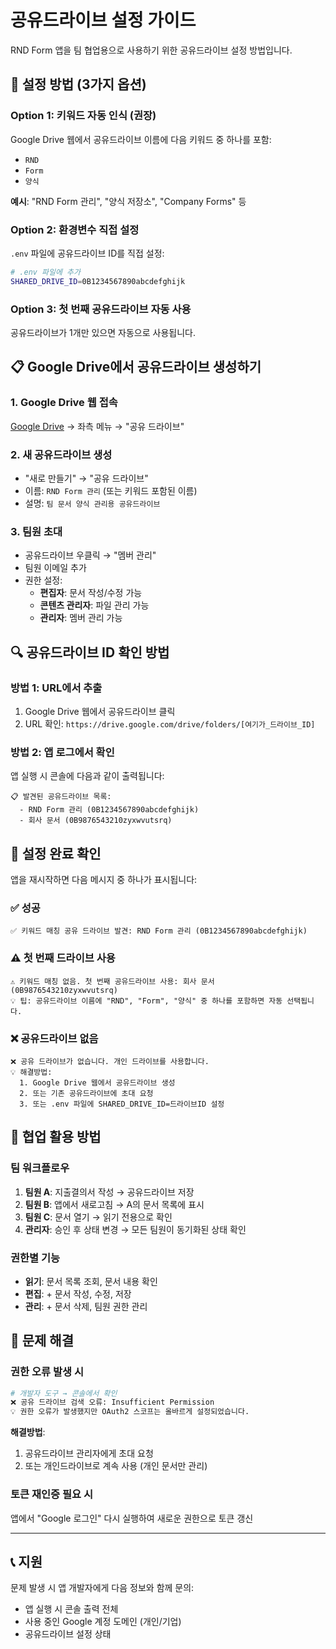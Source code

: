 # 공유드라이브 설정 가이드

RND Form 앱을 팀 협업용으로 사용하기 위한 공유드라이브 설정 방법입니다.

## 🎯 설정 방법 (3가지 옵션)

### Option 1: 키워드 자동 인식 (권장)
Google Drive 웹에서 공유드라이브 이름에 다음 키워드 중 하나를 포함:
- `RND`
- `Form`
- `양식`

**예시**: "RND Form 관리", "양식 저장소", "Company Forms" 등

### Option 2: 환경변수 직접 설정
`.env` 파일에 공유드라이브 ID를 직접 설정:

```bash
# .env 파일에 추가
SHARED_DRIVE_ID=0B1234567890abcdefghijk
```

### Option 3: 첫 번째 공유드라이브 자동 사용
공유드라이브가 1개만 있으면 자동으로 사용됩니다.

## 📋 Google Drive에서 공유드라이브 생성하기

### 1. Google Drive 웹 접속
[Google Drive](https://drive.google.com) → 좌측 메뉴 → "공유 드라이브"

### 2. 새 공유드라이브 생성
- "새로 만들기" → "공유 드라이브"
- 이름: `RND Form 관리` (또는 키워드 포함된 이름)
- 설명: `팀 문서 양식 관리용 공유드라이브`

### 3. 팀원 초대
- 공유드라이브 우클릭 → "멤버 관리"
- 팀원 이메일 추가
- 권한 설정:
  - **편집자**: 문서 작성/수정 가능
  - **콘텐츠 관리자**: 파일 관리 가능
  - **관리자**: 멤버 관리 가능

## 🔍 공유드라이브 ID 확인 방법

### 방법 1: URL에서 추출
1. Google Drive 웹에서 공유드라이브 클릭
2. URL 확인: `https://drive.google.com/drive/folders/[여기가_드라이브_ID]`

### 방법 2: 앱 로그에서 확인
앱 실행 시 콘솔에 다음과 같이 출력됩니다:
```
📋 발견된 공유드라이브 목록:
  - RND Form 관리 (0B1234567890abcdefghijk)
  - 회사 문서 (0B9876543210zyxwvutsrq)
```

## 🎉 설정 완료 확인

앱을 재시작하면 다음 메시지 중 하나가 표시됩니다:

### ✅ 성공
```
✅ 키워드 매칭 공유 드라이브 발견: RND Form 관리 (0B1234567890abcdefghijk)
```

### ⚠️ 첫 번째 드라이브 사용
```
⚠️ 키워드 매칭 없음. 첫 번째 공유드라이브 사용: 회사 문서 (0B9876543210zyxwvutsrq)
💡 팁: 공유드라이브 이름에 "RND", "Form", "양식" 중 하나를 포함하면 자동 선택됩니다.
```

### ❌ 공유드라이브 없음
```
❌ 공유 드라이브가 없습니다. 개인 드라이브를 사용합니다.
💡 해결방법:
  1. Google Drive 웹에서 공유드라이브 생성
  2. 또는 기존 공유드라이브에 초대 요청
  3. 또는 .env 파일에 SHARED_DRIVE_ID=드라이브ID 설정
```

## 🚀 협업 활용 방법

### 팀 워크플로우
1. **팀원 A**: 지출결의서 작성 → 공유드라이브 저장
2. **팀원 B**: 앱에서 새로고침 → A의 문서 목록에 표시
3. **팀원 C**: 문서 열기 → 읽기 전용으로 확인
4. **관리자**: 승인 후 상태 변경 → 모든 팀원이 동기화된 상태 확인

### 권한별 기능
- **읽기**: 문서 목록 조회, 문서 내용 확인
- **편집**: + 문서 작성, 수정, 저장
- **관리**: + 문서 삭제, 팀원 권한 관리

## 🔧 문제 해결

### 권한 오류 발생 시
```bash
# 개발자 도구 → 콘솔에서 확인
❌ 공유 드라이브 검색 오류: Insufficient Permission
💡 권한 오류가 발생했지만 OAuth2 스코프는 올바르게 설정되었습니다.
```

**해결방법**:
1. 공유드라이브 관리자에게 초대 요청
2. 또는 개인드라이브로 계속 사용 (개인 문서만 관리)

### 토큰 재인증 필요 시
앱에서 "Google 로그인" 다시 실행하여 새로운 권한으로 토큰 갱신

---

## 📞 지원

문제 발생 시 앱 개발자에게 다음 정보와 함께 문의:
- 앱 실행 시 콘솔 출력 전체
- 사용 중인 Google 계정 도메인 (개인/기업)
- 공유드라이브 설정 상태
